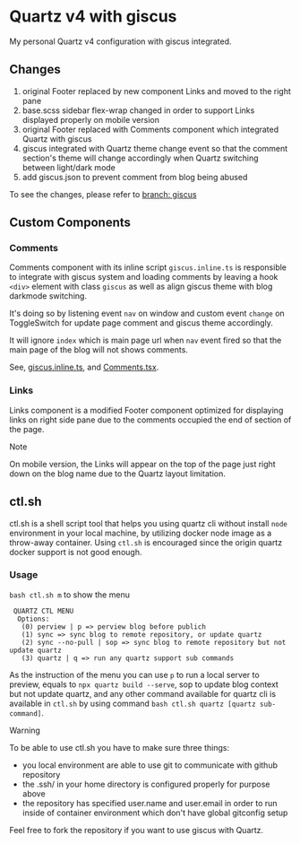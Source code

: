 # Quartz v4 with giscus

My personal Quartz v4 configuration with giscus integrated.

## Changes

1. original Footer replaced by new component Links and moved to the right pane 
2. base.scss sidebar flex-wrap changed in order to support Links displayed properly on mobile version
3. original Footer replaced with Comments component which integrated Quartz with giscus
4. giscus integrated with Quartz theme change event so that the comment section's theme will change accordingly when Quartz switching between light/dark mode
5. add giscus.json to prevent comment from blog being abused

To see the changes, please refer to [branch: giscus](https://github.com/rickliujh/techblog/compare/v4...giscus)

## Custom Components
### Comments
Comments component with its inline script `giscus.inline.ts` is responsible to integrate with giscus system and loading comments by leaving a hook `<div>` element with class `giscus` as well as align giscus theme with blog darkmode switching.

It's doing so by listening event `nav` on window and custom event `change` on ToggleSwitch for update page comment and giscus theme accordingly.

It will ignore `index` which is main page url when `nav` event fired so that the main page of the blog will not shows comments.

See, [giscus.inline.ts](https://github.com/rickliujh/techblog/blob/v4/quartz/components/scripts/giscus.inline.ts), and [Comments.tsx](https://github.com/rickliujh/techblog/blob/v4/quartz/components/Comments.tsx).

### Links
Links component is a modified Footer component optimized for displaying links on right side pane due to the comments occupied the end of section of the page.

> [!note]
> On mobile version, the Links will appear on the top of the page just right down on the blog name due to the Quartz layout limitation.

## ctl.sh

ctl.sh is a shell script tool that helps you using quartz cli without install `node` environment in your local machine, by utilizing docker node image as a throw-away container. Using `ctl.sh` is encouraged since the origin quartz docker support is not good enough.

### Usage
`bash ctl.sh m` to show the menu
```
 QUARTZ CTL MENU
  Options:
   (0) perview | p => perview blog before publich
   (1) sync => sync blog to remote repository, or update quartz
   (2) sync --no-pull | sop => sync blog to remote repository but not update quartz
   (3) quartz | q => run any quartz support sub commands
```
As the instruction of the menu you can use `p` to run a local server to preview, equals to `npx quartz build --serve`, sop to update blog context but not update quartz, and any other command available for quartz cli is available in `ctl.sh` by using command `bash ctl.sh quartz [quartz sub-command]`.

> [!warning]
> To be able to use ctl.sh you have to make sure three things:
> - you local environment are able to use git to communicate with github repository
> - the .ssh/ in your home directory is configured properly for purpose above
> - the repository has specified user.name and user.email in order to run inside of container environment which don't have global gitconfig setup

Feel free to fork the repository if you want to use giscus with Quartz.
